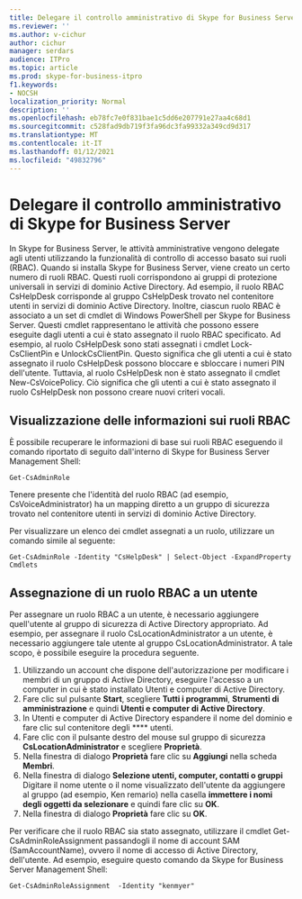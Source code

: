 ```yaml
---
title: Delegare il controllo amministrativo di Skype for Business Server
ms.reviewer: ''
ms.author: v-cichur
author: cichur
manager: serdars
audience: ITPro
ms.topic: article
ms.prod: skype-for-business-itpro
f1.keywords:
- NOCSH
localization_priority: Normal
description: ''
ms.openlocfilehash: eb78fc7e0f831bae1c5dd6e207791e27aa4c68d1
ms.sourcegitcommit: c528fad9db719f3fa96dc3fa99332a349cd9d317
ms.translationtype: MT
ms.contentlocale: it-IT
ms.lasthandoff: 01/12/2021
ms.locfileid: "49832796"
---
```

# <a name="delegate-administrative-control-of-skype-for-business-server"></a>Delegare il controllo amministrativo di Skype for Business Server 

In Skype for Business Server, le attività amministrative vengono delegate agli utenti utilizzando la funzionalità di controllo di accesso basato sui ruoli (RBAC). Quando si installa Skype for Business Server, viene creato un certo numero di ruoli RBAC. Questi ruoli corrispondono ai gruppi di protezione universali in servizi di dominio Active Directory. Ad esempio, il ruolo RBAC CsHelpDesk corrisponde al gruppo CsHelpDesk trovato nel contenitore utenti in servizi di dominio Active Directory. Inoltre, ciascun ruolo RBAC è associato a un set di cmdlet di Windows PowerShell per Skype for Business Server. Questi cmdlet rappresentano le attività che possono essere eseguite dagli utenti a cui è stato assegnato il ruolo RBAC specificato. Ad esempio, al ruolo CsHelpDesk sono stati assegnati i cmdlet Lock-CsClientPin e UnlockCsClientPin. Questo significa che gli utenti a cui è stato assegnato il ruolo CsHelpDesk possono bloccare e sbloccare i numeri PIN dell'utente. Tuttavia, al ruolo CsHelpDesk non è stato assegnato il cmdlet New-CsVoicePolicy. Ciò significa che gli utenti a cui è stato assegnato il ruolo CsHelpDesk non possono creare nuovi criteri vocali.

## <a name="viewing-information-about-rbac-roles"></a>Visualizzazione delle informazioni sui ruoli RBAC

È possibile recuperare le informazioni di base sui ruoli RBAC eseguendo il comando riportato di seguito dall'interno di Skype for Business Server Management Shell:

`Get-CsAdminRole`

Tenere presente che l'identità del ruolo RBAC (ad esempio, CsVoiceAdministrator) ha un mapping diretto a un gruppo di sicurezza trovato nel contenitore utenti in servizi di dominio Active Directory.

Per visualizzare un elenco dei cmdlet assegnati a un ruolo, utilizzare un comando simile al seguente:

`Get-CsAdminRole -Identity "CsHelpDesk" | Select-Object -ExpandProperty Cmdlets`

## <a name="assigning-an-rbac-role-to-a-user"></a>Assegnazione di un ruolo RBAC a un utente

Per assegnare un ruolo RBAC a un utente, è necessario aggiungere quell'utente al gruppo di sicurezza di Active Directory appropriato. Ad esempio, per assegnare il ruolo CsLocationAdministrator a un utente, è necessario aggiungere tale utente al gruppo CsLocationAdministrator. A tale scopo, è possibile eseguire la procedura seguente.

1. Utilizzando un account che dispone dell'autorizzazione per modificare i membri di un gruppo di Active Directory, eseguire l'accesso a un computer in cui è stato installato Utenti e computer di Active Directory.
2. Fare clic sul pulsante **Start**, scegliere **Tutti i programmi**, **Strumenti di amministrazione** e quindi **Utenti e computer di Active Directory**.
3. In Utenti e computer di Active Directory espandere il nome del dominio e fare clic sul contenitore degli **** utenti.
4. Fare clic con il pulsante destro del mouse sul gruppo di sicurezza **CsLocationAdministrator** e scegliere **Proprietà**.
5. Nella finestra di dialogo **Proprietà** fare clic su **Aggiungi** nella scheda **Membri**.
6. Nella finestra di dialogo **Selezione utenti, computer, contatti o gruppi** Digitare il nome utente o il nome visualizzato dell'utente da aggiungere al gruppo (ad esempio, Ken remario) nella casella **immettere i nomi degli oggetti da selezionare** e quindi fare clic su **OK**.
7. Nella finestra di dialogo **Proprietà** fare clic su **OK**.

Per verificare che il ruolo RBAC sia stato assegnato, utilizzare il cmdlet Get-CsAdminRoleAssignment passandogli il nome di account SAM (SamAccountName), ovvero il nome di accesso di Active Directory, dell'utente. Ad esempio, eseguire questo comando da Skype for Business Server Management Shell:

`Get-CsAdminRoleAssignment  -Identity "kenmyer"`
